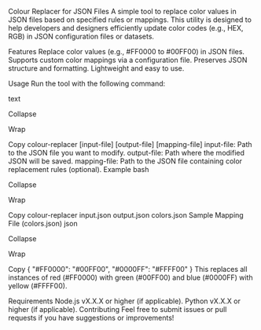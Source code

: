 Colour Replacer for JSON Files
A simple tool to replace color values in JSON files based on specified rules or mappings. This utility is designed to help developers and designers efficiently update color codes (e.g., HEX, RGB) in JSON configuration files or datasets.

Features
Replace color values (e.g., #FF0000 to #00FF00) in JSON files.
Supports custom color mappings via a configuration file.
Preserves JSON structure and formatting.
Lightweight and easy to use.

Usage
Run the tool with the following command:

text

Collapse

Wrap

Copy
colour-replacer [input-file] [output-file] [mapping-file]
input-file: Path to the JSON file you want to modify.
output-file: Path where the modified JSON will be saved.
mapping-file: Path to the JSON file containing color replacement rules (optional).
Example
bash

Collapse

Wrap

Copy
colour-replacer input.json output.json colors.json
Sample Mapping File (colors.json)
json

Collapse

Wrap

Copy
{
  "#FF0000": "#00FF00",
  "#0000FF": "#FFFF00"
}
This replaces all instances of red (#FF0000) with green (#00FF00) and blue (#0000FF) with yellow (#FFFF00).

Requirements
Node.js vX.X.X or higher (if applicable).
Python vX.X.X or higher (if applicable).
Contributing
Feel free to submit issues or pull requests if you have suggestions or improvements!
